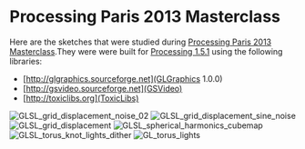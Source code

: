 Processing Paris 2013 Masterclass
====================================

Here are the sketches that were studied during [Processing Paris 2013 Masterclass](http://bit.ly/pparis2013_masterclass).They were were built for [Processing 1.5.1](http://processing.org/download) using the following libraries: 

* [http://glgraphics.sourceforge.net](GLGraphics 1.0.0)
* [http://gsvideo.sourceforge.net](GSVideo)
* [http://toxiclibs.org](ToxicLibs)

![GLSL_grid_displacement_noise_02](http://v3ga.github.io/Images/Workshop_Processing_Paris_2013/GLSL_grid_displacement_noise_02.png)
![GLSL_grid_displacement_sine_noise](http://v3ga.github.io/Images/Workshop_Processing_Paris_2013/GLSL_sphere_displacement_sine_noise.png)
![GLSL_grid_displacement](http://v3ga.github.io/Images/Workshop_Processing_Paris_2013/GLSL_grid_displacement.png)
![GLSL_spherical_harmonics_cubemap](http://v3ga.github.io/Images/Workshop_Processing_Paris_2013/GLSL_spherical_harmonics_cubemap.png)
![GLSL_torus_knot_lights_dither](http://v3ga.github.io/Images/Workshop_Processing_Paris_2013/GLSL_torus_knot_lights_dither.png)
![GL_torus_lights](http://v3ga.github.io/Images/Workshop_Processing_Paris_2013/GL_torus_lights.png)






